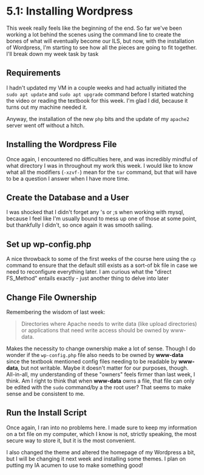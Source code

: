 # 5.1: Installing Wordpress
This week really feels like the beginning of the end. So far we've been working a lot behind the scenes
using the command line to create the bones of what will eventually become our ILS, but now, with the
installation of Wordpress, I'm starting to see how all the pieces are going to fit together. I'll break
down my week task by task

## Requirements
I hadn't updated my VM in a couple weeks and had actually initiated the `sudo apt update` and `sudo apt upgrade`
command before I started watching the video or reading the textbook for this week. I'm glad I did, because it
turns out my machine needed it. 

Anyway, the installation of the new `php` bits and the update of my `apache2` server went off without a hitch.

## Installing the Wordpress File
Once again, I encountered no difficulties here, and was incredibly mindful of what directory I was in throughout
my work this week. I would like to know what all the modifiers (`-xzvf-`) mean for the `tar` command, but that 
will have to be a question I answer when I have more time.

## Create the Database and a User
I was shocked that I didn't forget any 's or ;s when working with mysql, because I feel like I'm usually bound 
to mess up one of those at some point, but thankfully I didn't, so once again it was smooth sailing.

## Set up wp-config.php
A nice throwback to some of the first weeks of the course here using the `cp` command to ensure that the default 
still exists as a sort-of bk file in case we need to reconfigure everything later. I am curious what the "direct
FS_Method" entails exactly - just another thing to delve into later

## Change File Ownership 
Remembering the wisdom of last week:

>Directories where Apache needs to write data (like upload directories) or applications that need write access should be owned by www-data.

Makes the necessity to change ownership make a lot of sense. Though I do wonder if the `wp-config.php` file also
needs to be owned by **www-data** since the textbook mentioned config files needing to be readable by **www-data**,
but not writable. Maybe it doesn't matter for our purposes, though. All-in-all, my understanding of these "owners" 
feels firmer than last week, I think. Am I right to think that when **www-data** owns a file, that file can only be
edited with the `sudo` command/by a the root user? That seems to make sense and be consistent to me.

## Run the Install Script
Once again, I ran into no problems here. I made sure to keep my information on a txt file on my computer, which I 
know is not, strictly speaking, the most secure way to store it, but it is the most convenient.

I also changed the theme and altered the homepage of my Wordpress a bit, but I will be changing it next week and 
installing some themes. I plan on putting my IA acumen to use to make something good!
